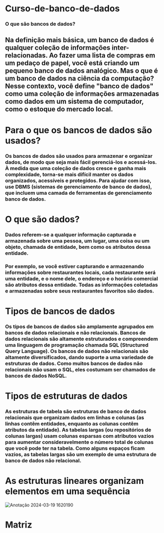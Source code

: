# Curso-de-banco-de-dados
### O que são bancos de dados?
## Na definição mais básica, um banco de dados é qualquer coleção de informações inter-relacionadas. Ao fazer uma lista de compras em um pedaço de papel, você está criando um pequeno banco de dados analógico. Mas o que é um banco de dados na ciência da computação? Nesse contexto, você define "banco de dados" como uma coleção de informações armazenadas como dados em um sistema de computador, como o estoque do mercado local.
# Para o que os bancos de dados são usados?
### Os bancos de dados são usados para armazenar e organizar dados, de modo que seja mais fácil gerenciá-los e acessá-los. À medida que uma coleção de dados cresce e ganha mais complexidade, torna-se mais difícil manter os dados organizados, acessíveis e protegidos. Para ajudar com isso, use DBMS (sistemas de gerenciamento de banco de dados), que incluem uma camada de ferramentas de gerenciamento banco de dados.
# O que são dados?
### Dados referem-se a qualquer informação capturada e armazenada sobre uma pessoa, um lugar, uma coisa ou um objeto, chamada de entidade, bem como os atributos dessa entidade.

### Por exemplo, se você estiver capturando e armazenando informações sobre restaurantes locais, cada restaurante será uma entidade, e o nome dele, o endereço e o horário comercial são atributos dessa entidade. Todas as informações coletadas e armazenadas sobre seus restaurantes favoritos são dados.

# Tipos de bancos de dados
### Os tipos de bancos de dados são amplamente agrupados em bancos de dados relacionais e não relacionais. Bancos de dados relacionais são altamente estruturados e compreendem uma linguagem de programação chamada SQL (Structured Query Language). Os bancos de dados não relacionais são altamente diversificados, dando suporte a uma variedade de estruturas de dados. Como muitos bancos de dados não relacionais não usam o SQL, eles costumam ser chamados de bancos de dados NoSQL.

# Tipos de estruturas de dados
### As estruturas de tabela são estruturas de banco de dados relacionais que organizam dados em linhas e colunas (as linhas contêm entidades, enquanto as colunas contêm atributos da entidade). As tabelas largas (ou repositórios de colunas largas) usam colunas esparsas com atributos vazios para aumentar consideravelmente o número total de colunas que você pode ter na tabela. Como alguns espaços ficam vazios, as tabelas largas são um exemplo de uma estrutura de banco de dados não relacional.

# As estruturas lineares organizam elementos em uma sequência
![Anotação 2024-03-19 1620190](https://github.com/andersontecnicoprogramador/Curso-de-banco-de-dados/assets/68762932/e4ca8edc-3c41-4112-9166-5c63828f0ef1)
# Matriz
